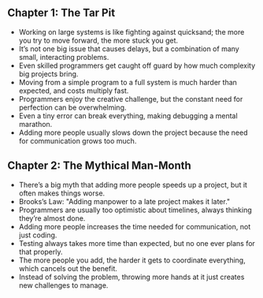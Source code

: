## Chapter 1: The Tar Pit
- Working on large systems is like fighting against quicksand; the more you try to move forward, the more stuck you get.
- It’s not one big issue that causes delays, but a combination of many small, interacting problems.
- Even skilled programmers get caught off guard by how much complexity big projects bring.
- Moving from a simple program to a full system is much harder than expected, and costs multiply fast.
- Programmers enjoy the creative challenge, but the constant need for perfection can be overwhelming.
- Even a tiny error can break everything, making debugging a mental marathon.
- Adding more people usually slows down the project because the need for communication grows too much.

## Chapter 2: The Mythical Man-Month
- There’s a big myth that adding more people speeds up a project, but it often makes things worse.
- Brooks’s Law: "Adding manpower to a late project makes it later." 
- Programmers are usually too optimistic about timelines, always thinking they’re almost done.
- Adding more people increases the time needed for communication, not just coding.
- Testing always takes more time than expected, but no one ever plans for that properly.
- The more people you add, the harder it gets to coordinate everything, which cancels out the benefit.
- Instead of solving the problem, throwing more hands at it just creates new challenges to manage.
